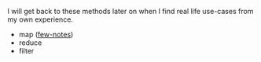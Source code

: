 I will get back to these methods later on when I find real life use-cases from my own experience. 

- map ([few-notes](obsidian://open?vault=Obsidian&file=notes%2Fvoid%2Freact%2Ffew%20notes))
- reduce
- filter 
